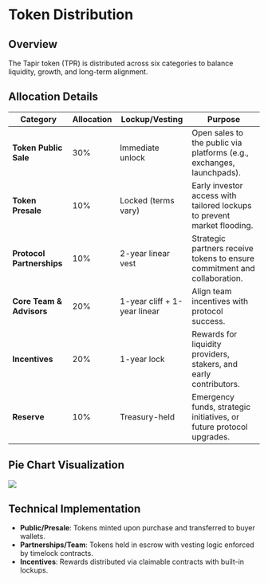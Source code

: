 # Token Distribution

## Overview

The Tapir token (TPR) is distributed across six categories to balance liquidity, growth, and long-term alignment.

## Allocation Details

| **Category**              | **Allocation** | **Lockup/Vesting**           | **Purpose**                                                               |
| ------------------------- | -------------- | ---------------------------- | ------------------------------------------------------------------------- |
| **Token Public Sale**     | 30%            | Immediate unlock             | Open sales to the public via platforms (e.g., exchanges, launchpads).     |
| **Token Presale**         | 10%            | Locked (terms vary)          | Early investor access with tailored lockups to prevent market flooding.   |
| **Protocol Partnerships** | 10%            | 2-year linear vest           | Strategic partners receive tokens to ensure commitment and collaboration. |
| **Core Team & Advisors**  | 20%            | 1-year cliff + 1-year linear | Align team incentives with protocol success.                              |
| **Incentives**            | 20%            | 1-year lock                  | Rewards for liquidity providers, stakers, and early contributors.         |
| **Reserve**               | 10%            | Treasury-held                | Emergency funds, strategic initiatives, or future protocol upgrades.      |

## Pie Chart Visualization

![](https://i.imgur.com/n401fjc.png)

## Technical Implementation

* **Public/Presale**: Tokens minted upon purchase and transferred to buyer wallets.
* **Partnerships/Team**: Tokens held in escrow with vesting logic enforced by timelock contracts.
* **Incentives**: Rewards distributed via claimable contracts with built-in lockups.
